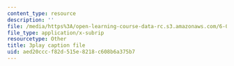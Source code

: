 ```yaml
---
content_type: resource
description: ''
file: /media/https%3A/open-learning-course-data-rc.s3.amazonaws.com/6-0001-introduction-to-computer-science-and-programming-in-python-fall-2016/aed20cccf82d515e8218c608b6a375b7_w4uxYDPsjbw.vtt
file_type: application/x-subrip
resourcetype: Other
title: 3play caption file
uid: aed20ccc-f82d-515e-8218-c608b6a375b7
---
```

